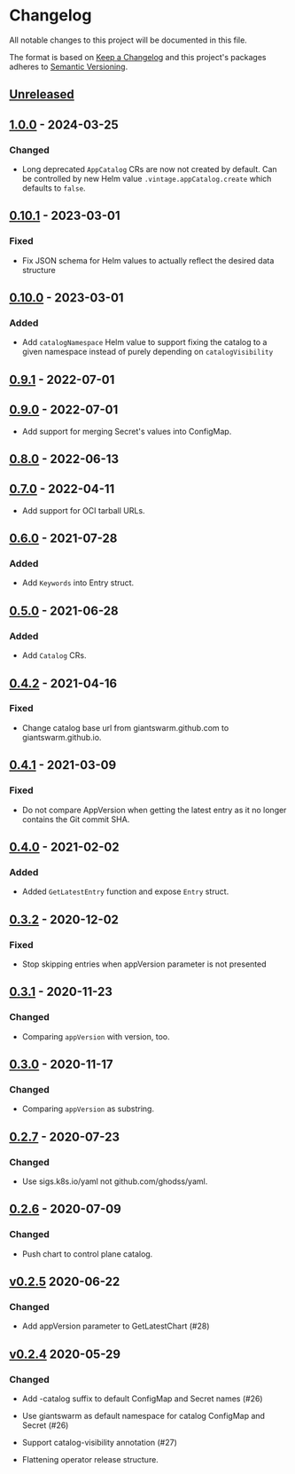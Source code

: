 # Changelog

All notable changes to this project will be documented in this file.

The format is based on [Keep a Changelog](http://keepachangelog.com/en/1.0.0/)
and this project's packages adheres to [Semantic Versioning](http://semver.org/spec/v2.0.0.html).

## [Unreleased]

## [1.0.0] - 2024-03-25

### Changed

- Long deprecated `AppCatalog` CRs are now not created by default. Can be controlled by new Helm value `.vintage.appCatalog.create` which defaults to `false`.

## [0.10.1] - 2023-03-01

### Fixed

- Fix JSON schema for Helm values to actually reflect the desired data structure

## [0.10.0] - 2023-03-01

### Added

- Add `catalogNamespace` Helm value to support fixing the catalog to a given namespace instead of purely depending on `catalogVisibility`

## [0.9.1] - 2022-07-01

## [0.9.0] - 2022-07-01

- Add support for merging Secret's values into ConfigMap.

## [0.8.0] - 2022-06-13

## [0.7.0] - 2022-04-11

- Add support for OCI tarball URLs.

## [0.6.0] - 2021-07-28

### Added

- Add `Keywords` into Entry struct.

## [0.5.0] - 2021-06-28

### Added

- Add `Catalog` CRs.

## [0.4.2] - 2021-04-16

### Fixed

- Change catalog base url from giantswarm.github.com to giantswarm.github.io.

## [0.4.1] - 2021-03-09

### Fixed

- Do not compare AppVersion when getting the latest entry as it no longer
contains the Git commit SHA.

## [0.4.0] - 2021-02-02

### Added

- Added `GetLatestEntry` function and expose `Entry` struct.

## [0.3.2] - 2020-12-02

### Fixed

- Stop skipping entries when appVersion parameter is not presented

## [0.3.1] - 2020-11-23

### Changed

- Comparing `appVersion` with version, too.

## [0.3.0] - 2020-11-17

### Changed

- Comparing `appVersion` as substring.

## [0.2.7] - 2020-07-23

### Changed

- Use sigs.k8s.io/yaml not github.com/ghodss/yaml.

## [0.2.6] - 2020-07-09

### Changed

- Push chart to control plane catalog.

## [v0.2.5] 2020-06-22

### Changed

- Add appVersion parameter to GetLatestChart (#28)

## [v0.2.4] 2020-05-29

### Changed

- Add -catalog suffix to default ConfigMap and Secret names (#26)
- Use giantswarm as default namespace for catalog ConfigMap and Secret (#26)
- Support catalog-visibility annotation (#27)

- Flattening operator release structure.

[Unreleased]: https://github.com/giantswarm/appcatalog/compare/v1.0.0...HEAD
[1.0.0]: https://github.com/giantswarm/appcatalog/compare/v0.10.1...v1.0.0
[0.10.1]: https://github.com/giantswarm/appcatalog/compare/v0.10.0...v0.10.1
[0.10.0]: https://github.com/giantswarm/appcatalog/compare/v0.9.1...v0.10.0
[0.9.1]: https://github.com/giantswarm/appcatalog/compare/v0.9.0...v0.9.1
[0.9.0]: https://github.com/giantswarm/appcatalog/compare/v0.8.0...v0.9.0
[0.8.0]: https://github.com/giantswarm/appcatalog/compare/v0.7.0...v0.8.0
[0.7.0]: https://github.com/giantswarm/appcatalog/compare/v0.6.0...v0.7.0
[0.6.0]: https://github.com/giantswarm/appcatalog/compare/v0.5.0...v0.6.0
[0.5.0]: https://github.com/giantswarm/appcatalog/compare/v0.4.2...v0.5.0
[0.4.2]: https://github.com/giantswarm/appcatalog/compare/v0.4.1...v0.4.2
[0.4.1]: https://github.com/giantswarm/appcatalog/compare/v0.4.0...v0.4.1
[0.4.0]: https://github.com/giantswarm/appcatalog/compare/v0.3.2...v0.4.0
[0.3.2]: https://github.com/giantswarm/appcatalog/compare/v0.3.1...v0.3.2
[0.3.1]: https://github.com/giantswarm/appcatalog/compare/v0.3.0...v0.3.1
[0.3.0]: https://github.com/giantswarm/appcatalog/compare/v0.2.7...v0.3.0
[0.2.7]: https://github.com/giantswarm/appcatalog/compare/v0.2.6...v0.2.7
[0.2.6]: https://github.com/giantswarm/appcatalog/compare/v0.2.5...v0.2.6
[v0.2.5]: https://github.com/giantswarm/appcatalog/compare/v0.2.4...v0.2.5
[v0.2.4]: https://github.com/giantswarm/app-operator/releases/tag/v0.2.4
